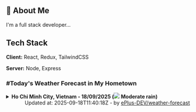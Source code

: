 ## 🚀 About Me
I'm a full stack developer...


## Tech Stack

**Client:** React, Redux, TailwindCSS

**Server:** Node, Express

### #Today's Weather Forecast in My Hometown



<details>
    <summary><b>Ho Chi Minh City, Vietnam - 18/09/2025 (<img src="https://cdn.weatherapi.com/weather/64x64/day/302.png" /> Moderate rain)</b>
    </summary>

    
<table>
    <tr>
        <th>Hour</th>
        <td>00:00</td><td>01:00</td><td>02:00</td><td>03:00</td><td>04:00</td><td>05:00</td><td>06:00</td><td>07:00</td><td>08:00</td><td>09:00</td><td>10:00</td><td>11:00</td><td>12:00</td><td>13:00</td><td>14:00</td><td>15:00</td><td>16:00</td><td>17:00</td><td>18:00</td><td>19:00</td><td>20:00</td><td>21:00</td><td>22:00</td><td>23:00</td>
    </tr>
    <tr>
        <th>Weather</th>
        <td><img src="https://cdn.weatherapi.com/weather/64x64/night/116.png"></img></td><td><img src="https://cdn.weatherapi.com/weather/64x64/night/116.png"></img></td><td><img src="https://cdn.weatherapi.com/weather/64x64/night/116.png"></img></td><td><img src="https://cdn.weatherapi.com/weather/64x64/night/116.png"></img></td><td><img src="https://cdn.weatherapi.com/weather/64x64/night/113.png"></img></td><td><img src="https://cdn.weatherapi.com/weather/64x64/night/113.png"></img></td><td><img src="https://cdn.weatherapi.com/weather/64x64/day/119.png"></img></td><td><img src="https://cdn.weatherapi.com/weather/64x64/day/119.png"></img></td><td><img src="https://cdn.weatherapi.com/weather/64x64/day/116.png"></img></td><td><img src="https://cdn.weatherapi.com/weather/64x64/day/116.png"></img></td><td><img src="https://cdn.weatherapi.com/weather/64x64/day/176.png"></img></td><td><img src="https://cdn.weatherapi.com/weather/64x64/day/296.png"></img></td><td><img src="https://cdn.weatherapi.com/weather/64x64/day/353.png"></img></td><td><img src="https://cdn.weatherapi.com/weather/64x64/day/293.png"></img></td><td><img src="https://cdn.weatherapi.com/weather/64x64/day/353.png"></img></td><td><img src="https://cdn.weatherapi.com/weather/64x64/day/353.png"></img></td><td><img src="https://cdn.weatherapi.com/weather/64x64/day/356.png"></img></td><td><img src="https://cdn.weatherapi.com/weather/64x64/day/353.png"></img></td><td><img src="https://cdn.weatherapi.com/weather/64x64/night/389.png"></img></td><td><img src="https://cdn.weatherapi.com/weather/64x64/night/353.png"></img></td><td><img src="https://cdn.weatherapi.com/weather/64x64/night/176.png"></img></td><td><img src="https://cdn.weatherapi.com/weather/64x64/night/176.png"></img></td><td><img src="https://cdn.weatherapi.com/weather/64x64/night/116.png"></img></td><td><img src="https://cdn.weatherapi.com/weather/64x64/night/116.png"></img></td>
    </tr>
    <tr>
        <th>Condition</th>
        <td width="200px">Partly Cloudy </td><td width="200px">Partly Cloudy </td><td width="200px">Partly Cloudy </td><td width="200px">Partly Cloudy </td><td width="200px">Clear </td><td width="200px">Clear </td><td width="200px">Cloudy </td><td width="200px">Cloudy </td><td width="200px">Partly Cloudy </td><td width="200px">Partly Cloudy </td><td width="200px">Patchy rain nearby</td><td width="200px">Light rain</td><td width="200px">Light rain shower</td><td width="200px">Patchy light rain</td><td width="200px">Light rain shower</td><td width="200px">Light rain shower</td><td width="200px">Moderate or heavy rain shower</td><td width="200px">Light rain shower</td><td width="200px">Moderate or heavy rain with thunder</td><td width="200px">Light rain shower</td><td width="200px">Patchy rain nearby</td><td width="200px">Patchy rain nearby</td><td width="200px">Partly Cloudy </td><td width="200px">Partly Cloudy </td>
    </tr>
    <tr>
        <th>Temperature</th>
        <td>25.3 °C</td><td>25.3 °C</td><td>25.2 °C</td><td>25.1 °C</td><td>25 °C</td><td>24.9 °C</td><td>24.9 °C</td><td>26 °C</td><td>27.4 °C</td><td>28.8 °C</td><td>30.3 °C</td><td>30.8 °C</td><td>31.3 °C</td><td>31.1 °C</td><td>30.9 °C</td><td>30.4 °C</td><td>29.5 °C</td><td>27.5 °C</td><td>26.2 °C</td><td>25.8 °C</td><td>25.3 °C</td><td>25.1 °C</td><td>25 °C</td><td>25 °C</td>
    </tr>
    <tr>
        <th>Wind</th>
        <td>5.4 kph</td><td>5.4 kph</td><td>5.8 kph</td><td>5 kph</td><td>3.6 kph</td><td>4.3 kph</td><td>4.7 kph</td><td>6.1 kph</td><td>7.9 kph</td><td>9.7 kph</td><td>12.6 kph</td><td>12.6 kph</td><td>12.6 kph</td><td>12.6 kph</td><td>12.2 kph</td><td>11.9 kph</td><td>12.6 kph</td><td>13.3 kph</td><td>15.5 kph</td><td>19.8 kph</td><td>20.2 kph</td><td>19.8 kph</td><td>18.7 kph</td><td>16.9 kph</td>
    </tr>
</table>

</details>

<div align="right">
    Updated at: 2025-09-18T11:40:18Z - by <a target="_blank"
        href="https://github.com/ePlus-DEV/weather-forecast">ePlus-DEV/weather-forecast</a>
</div>